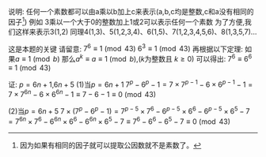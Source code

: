 说明:
任何一个素数都可以由a乘以b加上c来表示(a,b,c均是整数,c和a没有相同的因子[^footnote])
例如
3乘以一个大于0的整数加上1或2可以表示任何一个素数
为了方便,我们这样来表示3(1,2)
同理4(1,3)、5(1,2,3,4)、6(1,5)、7(1,2,3,4,5,6)、8(1,3,5,7)...

这是本题的关键
请留意:
$7^6\equiv1\pmod {43}$
$6^3\equiv1\pmod {43}$
再根据以下定理:
如果$a\equiv1\pmod b$ 那么$a^k\equiv a\equiv1\pmod b$,($k$为整数且 $k\ge0$)
可以得出:
$7^6\equiv6^6\equiv1\pmod {43}$

证:
$p=6n+1$,$6n+5$
(1)当$p=6n+1$
$7^p-6^p-1=7\times7^{p-1}-6\times6^{p-1}-1=7\times7^{6n}-6\times6^{6n}-1\equiv7-6-1\equiv0\pmod {43}$

(2)当$p=6n+5$
$7\times(7^p-6^p-1)=7^{p-5}\times7^6-6^{p-5}\times6^6-6^{p-5}\times6^5-7=7^{6n}\times7^6-6^{6n}\times6^6-6^{6n}\times6^5-7\equiv7^6-6^6-6^5-7\equiv0 \pmod {43}$



[^footnote]: 因为如果有相同的因子就可以提取公因数就不是素数了。

